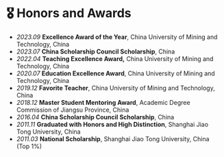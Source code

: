 # 🎖 Honors and Awards
- *2023.09* **Excellence Award of the Year**, China University of Mining and Technology, China
- *2023.07* **China Scholarship Council Scholarship**, China
- *2022.04* **Teaching Excellence Award,** China University of Mining and Technology, China
- *2020.07* **Education Excellence Award**, China University of Mining and Technology, China
- *2019.12* **Favorite Teacher**, China University of Mining and Technology, China
- *2018.12* **Master Student Mentoring Award**, Academic Degree Commission of Jiangsu Province, China
- *2016.04* **China Scholarship Council Scholarship**, China
- *2011.11* **Graduated with Honors and High Distinction**, Shanghai Jiao Tong University, China
- *2011.03* **National Scholarship**, Shanghai Jiao Tong University, China (Top 1%)